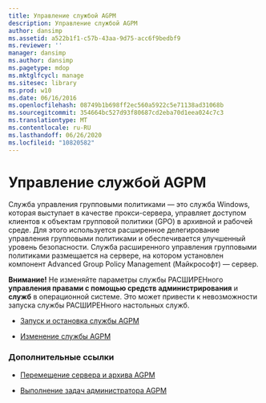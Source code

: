 ```yaml
---
title: Управление службой AGPM
description: Управление службой AGPM
author: dansimp
ms.assetid: a522b1f1-c57b-43aa-9d75-acc6f9bedbf9
ms.reviewer: ''
manager: dansimp
ms.author: dansimp
ms.pagetype: mdop
ms.mktglfcycl: manage
ms.sitesec: library
ms.prod: w10
ms.date: 06/16/2016
ms.openlocfilehash: 08749b1b698ff2ec560a5922c5e71138ad31068b
ms.sourcegitcommit: 354664bc527d93f80687cd2eba70d1eea024c7c3
ms.translationtype: MT
ms.contentlocale: ru-RU
ms.lasthandoff: 06/26/2020
ms.locfileid: "10820582"
---
```

# Управление службой AGPM


Служба управления групповыми политиками — это служба Windows, которая выступает в качестве прокси-сервера, управляет доступом клиентов к объектам групповой политики (GPO) в архивной и рабочей среде. Для этого используется расширенное делегирование управления групповыми политиками и обеспечивается улучшенный уровень безопасности. Служба расширенного управления групповыми политиками размещается на сервере, на котором установлен компонент Advanced Group Policy Management (Майкрософт) — сервер.

**Внимание!**  Не изменяйте параметры службы РАСШИРЕНного **управления правами с помощью средств администрирования** и **служб** в операционной системе. Это может привести к невозможности запуска службы РАСШИРЕНного настольных служб.

 

-   [Запуск и остановка службы AGPM](start-and-stop-the-agpm-service-agpm30ops.md)

-   [Изменение службы AGPM](modify-the-agpm-service-agpm30ops.md)

### Дополнительные ссылки

-   [Перемещение сервера и архива AGPM](move-the-agpm-server-and-the-archive.md)

-   [Выполнение задач администратора AGPM](performing-agpm-administrator-tasks-agpm30ops.md)

 

 





